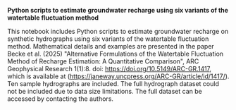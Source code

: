 **Python scripts to estimate groundwater recharge using six variants of the watertable fluctuation method**

This notebook includes Python scripts to estimate groundwater recharge on synthetic hydrographs using six variants of the watertable fluctuation method. 
Mathematical details and examples are presented in the paper Becke et al. (2025) "Alternative Formulations of the Watertable Fluctuation Method of Recharge Estimation: A Quantitative Comparison", ARC Geophysical Research 1(1):8. doi: https://doi.org/10.5149/ARC-GR.1417, 
which is available at (https://janeway.uncpress.org/ARC-GR/article/id/1417/). Ten sample hydrographs are included. The full hydrograph dataset could not be included due to data size limitations. The full dataset can be accessed by contacting the authors. 
